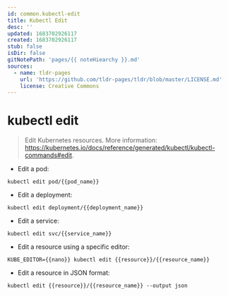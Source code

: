 ```yaml
---
id: common.kubectl-edit
title: Kubectl Edit
desc: ''
updated: 1683702926117
created: 1683702926117
stub: false
isDir: false
gitNotePath: 'pages/{{ noteHiearchy }}.md'
sources:
  - name: tldr-pages
    url: 'https://github.com/tldr-pages/tldr/blob/master/LICENSE.md'
    license: Creative Commons
---
```

# kubectl edit

> Edit Kubernetes resources.
> More information: <https://kubernetes.io/docs/reference/generated/kubectl/kubectl-commands#edit>.

- Edit a pod:

`kubectl edit pod/{{pod_name}}`

- Edit a deployment:

`kubectl edit deployment/{{deployment_name}}`

- Edit a service:

`kubectl edit svc/{{service_name}}`

- Edit a resource using a specific editor:

`KUBE_EDITOR={{nano}} kubectl edit {{resource}}/{{resource_name}}`

- Edit a resource in JSON format:

`kubectl edit {{resource}}/{{resource_name}} --output json`

